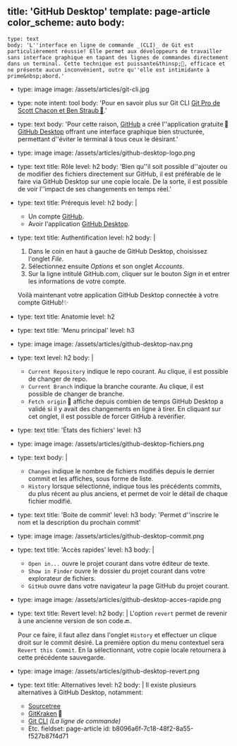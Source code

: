 title: 'GitHub Desktop'
template: page-article
color_scheme: auto
body:
  -
    type: text
    body: 'L''interface en ligne de commande _(CLI)_ de Git est particulièrement réussie! Elle permet aux développeurs de travailler sans interface graphique en tapant des lignes de commandes directement dans un terminal. Cette technique est puissante&thinsp;💪, efficace et ne présente aucun inconvénient, outre qu''elle est intimidante à prime&nbsp;abord.'
  -
    type: image
    image: /assets/articles/git-cli.jpg
  -
    type: note
    intent: tool
    body: 'Pour en savoir plus sur Git CLI [Git Pro de Scott Chacon et Ben Straub&thinsp;📕](https://git-scm.com/book/fr/v2/D%C3%A9marrage-rapide-La-ligne-de-commande).'
  -
    type: text
    body: 'Pour cette raison, [GitHub](./github) a créé l''application gratuite&thinsp;💸 [GitHub Desktop](https://desktop.github.com/) offrant une interface graphique bien structurée, permettant d''éviter le&nbsp;terminal à tous ceux le&nbsp;désirant.'
  -
    type: image
    image: /assets/articles/github-desktop-logo.png
  -
    type: text
    title: Rôle
    level: h2
    body: 'Bien qu''il soit possible d''ajouter ou de modifier des fichiers directement sur GitHub, il est préférable de le faire via GitHub Desktop sur une copie locale. De la sorte, il est possible de voir l''impact de ses changements en temps&nbsp;réel.'
  -
    type: text
    title: Prérequis
    level: h2
    body: |
      - Un compte&nbsp;[GitHub](https://github.com/).
      - Avoir l'application [GitHub Desktop](https://desktop.github.com/).
  -
    type: text
    title: Authentification
    level: h2
    body: |
      1. Dans le coin en haut à gauche de GitHub Desktop, choisissez l'onglet&nbsp;_File_.
      2. Sélectionnez ensuite _Options_ et son onglet&nbsp;_Accounts_.
      3. Sur la ligne intitulé GitHub.com, cliquer sur le bouton _Sign in_ et entrer les informations de votre&nbsp;compte.
      
      Voilà maintenant votre application GitHub Desktop connectée à votre compte&nbsp;GitHub!✨
  -
    type: text
    title: Anatomie
    level: h2
  -
    type: text
    title: 'Menu principal'
    level: h3
  -
    type: image
    image: /assets/articles/github-desktop-nav.png
  -
    type: text
    level: h2
    body: |
      - `Current Repository` indique le repo courant. Au clique, il est possible de changer de&nbsp;repo.
      - `Current Branch` indique la branche courante. Au clique, il est possible de changer de&nbsp;branche.
      - `Fetch origin`&thinsp;🔄 affiche depuis combien de temps GitHub Desktop a validé si il y avait des changements en ligne à tirer. En cliquant sur cet onglet, il est possible de forcer GitHub à&nbsp;revérifier.
  -
    type: text
    title: 'États des fichiers'
    level: h3
  -
    type: image
    image: /assets/articles/github-desktop-fichiers.png
  -
    type: text
    body: |
      - `Changes` indique le nombre de fichiers modifiés depuis le dernier commit et les affiches, sous forme de&nbsp;liste.
      - `History` lorsque sélectionné, indique tous les précédents commits, du plus récent au plus anciens, et permet de voir le détail de chaque fichier&nbsp;modifié.
  -
    type: text
    title: 'Boite de commit'
    level: h3
    body: 'Permet d''inscrire le nom et la description du prochain&nbsp;commit'
  -
    type: image
    image: /assets/articles/github-desktop-commit.png
  -
    type: text
    title: 'Accès rapides'
    level: h3
    body: |
      - `Open in...` ouvre le projet courant dans votre éditeur de&nbsp;texte.
      - `Show in Finder` ouvre le dossier du projet courant dans votre explorateur de&nbsp;fichiers.
      - `GitHub` ouvre dans votre navigateur la page GitHub du projet&nbsp;courant.
  -
    type: image
    image: /assets/articles/github-desktop-acces-rapide.png
  -
    type: text
    title: Revert
    level: h2
    body: |
      L'option `revert` permet de revenir à une ancienne version de son&nbsp;code&thinsp;🔙.
      
      Pour ce faire, il faut allez dans l'onglet `History` et effectuer un clique droit sur le commit désiré. La première option du menu contextuel sera `Revert this Commit`. En la sélectionnant, votre copie locale retournera à cette précédente&nbsp;sauvegarde.
  -
    type: image
    image: /assets/articles/github-desktop-revert.png
  -
    type: text
    title: Alternatives
    level: h2
    body: |
      Il existe plusieurs alternatives à GitHub Desktop, notamment:
      
      - [Sourcetree](https://www.sourcetreeapp.com/)
      - [GitKraken](https://www.gitkraken.com/git-client)&thinsp;🦑
      - [Git CLI](https://git-scm.com/book/en/v2/Getting-Started-The-Command-Line) _(La ligne de commande)_
      - Etc.
fieldset: page-article
id: b8096a6f-7c18-48f2-8a55-f527b87f4d71
